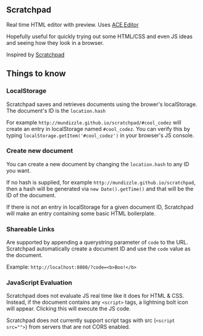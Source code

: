 ## Scratchpad

Real time HTML editor with preview. Uses [ACE Editor](https://github.com/mundizzle/scratchpad)

Hopefully useful for quickly trying out some HTML/CSS and even JS ideas and seeing how they look in a browser.

Inspired by [Scratchpad](http://scratchpad.io)

## Things to know

### LocalStorage
Scratchpad saves and retrieves documents using the brower's localStorage. The document's ID is the ```location.hash```

For example ```http://mundizzle.github.io/scratchpad/#cool_codez``` will create an entry in localStorage named ```#cool_codez```. You can verify this by typing ```localStorage.getItem('#cool_codez')``` in your browser's JS console.

### Create new document
You can create a new document by changing the ```location.hash``` to any ID you want.

If no hash is supplied, for example ```http://mundizzle.github.io/scratchpad```, then a hash will be generated via ```new Date().getTime()``` and that will be the ID of the document.

If there is not an entry in localStorage for a given document ID, Scratchpad will make an entry containing some basic HTML boilerplate.

### Shareable Links

Are supported by appending a querystring parameter of ```code``` to the URL. Scratchpad automatically create a document ID and use the ```code``` value as the document.

Example: ```http://localhost:8080/?code=<b>Boo!</b>```


### JavaScript Evaluation

Scratchpad does not evaluate JS real time like it does for HTML & CSS. Instead, if the document contains any ```<script>``` tags, a lightning bolt icon will appear. Clicking this will execute the JS code.

Scratchpad does not currently support script tags with src (```<script src="">```) from servers that are not CORS enabled.
